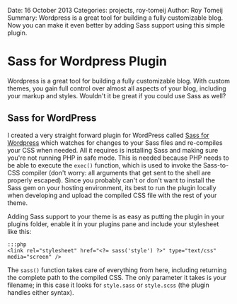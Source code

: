 Date: 16 October 2013
Categories: projects, roy-tomeij
Author: Roy Tomeij
Summary: Wordpress is a great tool for building a fully customizable blog. Now you can make it even better by adding Sass support using this simple plugin.

# Sass for Wordpress Plugin

Wordpress is a great tool for building a fully customizable blog. With custom themes, you gain full control over almost all aspects of your blog, including your markup and styles. Wouldn't it be great if you could use Sass as well?

## Sass for WordPress

I created a very straight forward plugin for WordPress called [Sass for Wordpress](https://github.com/roytomeij/sass-for-wordpress/) which watches for changes to your Sass files and re-compiles your CSS when needed. All it requires is installing Sass and making sure you're not running PHP in safe mode. This is needed because PHP needs to be able to execute the `exec()` function, which is used to invoke the Sass-to-CSS compiler (don't worry: all arguments that get sent to the shell are properly escaped). Since you probably can't or don't want to install the Sass gem on your hosting environment, its best to run the plugin locally when developing and upload the compiled CSS file with the rest of your theme.

Adding Sass support to your theme is as easy as putting the plugin in your plugins folder, enable it in your plugins pane and include your stylesheet like this:

    :::php
    <link rel="stylesheet" href="<?= sass('style') ?>" type="text/css" media="screen" />

The `sass()` function takes care of everything from here, including returning the complete path to the compiled CSS. The only parameter it takes is your filename; in this case it looks for `style.sass` or `style.scss` (the plugin handles either syntax).
